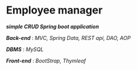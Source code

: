 # Employee manager

***simple CRUD Spring boot application***

***Back-end*** : *MVC, Spring Data, REST api, DAO, AOP*

***DBMS*** : *MySQL*

***Front-end*** : *BootStrap, Thymleaf*
